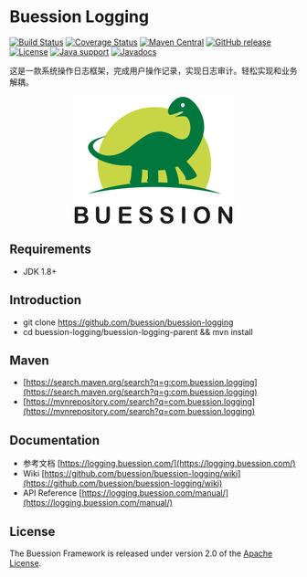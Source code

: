 # Buession Logging


[![Build Status](https://travis-ci.org/buession/buession-logging.svg?branch=master)](https://travis-ci.org/buession/buession-logging)
[![Coverage Status](https://img.shields.io/codecov/c/github/buession/buession-logging/master.svg)](https://codecov.io/github/buession/buession-logging?branch=master&view=all#sort=coverage&dir=asc)
[![Maven Central](https://img.shields.io/maven-central/v/com.buession.logging/buession-logging-core.svg)](https://search.maven.org/search?q=g:com.buession.logging)
[![GitHub release](https://img.shields.io/github/release/buession/buession-logging.svg)](https://github.com/buession/buession-logging/releases)
[![License](https://img.shields.io/badge/license-Apache%202-4EB1BA.svg)](https://www.apache.org/licenses/LICENSE-2.0.html)
[![Java support](https://img.shields.io/badge/Java-8+-green?logo=java&logoColor=white)](https://openjdk.java.net/)
[![Javadocs](http://www.javadoc.io/badge/com.buession.logging/buession-logging-core.svg)](http://www.javadoc.io/doc/com.buession.logging/buession-logging-core)


这是一款系统操作日志框架，完成用户操作记录，实现日志审计。轻松实现和业务解耦。


<p align="center">
	<img src="logo.png" alt="Buession Logging" title="Buession Logging" width="280px" />
</p>

## Requirements

- JDK 1.8+

## Introduction

- git clone https://github.com/buession/buession-logging
- cd buession-logging/buession-logging-parent && mvn install

## Maven

- [https://search.maven.org/search?q=g:com.buession.logging](https://search.maven.org/search?q=g:com.buession.logging)
- [https://mvnrepository.com/search?q=com.buession.logging](https://mvnrepository.com/search?q=com.buession.logging)

## Documentation

- 参考文档 [https://logging.buession.com/](https://logging.buession.com/)
- Wiki [https://github.com/buession/buession-logging/wiki](https://github.com/buession/buession-logging/wiki)
- API Reference [https://logging.buession.com/manual/](https://logging.buession.com/manual/)

## License

The Buession Framework is released under version 2.0 of the [Apache License](https://www.apache.org/licenses/LICENSE-2.0).